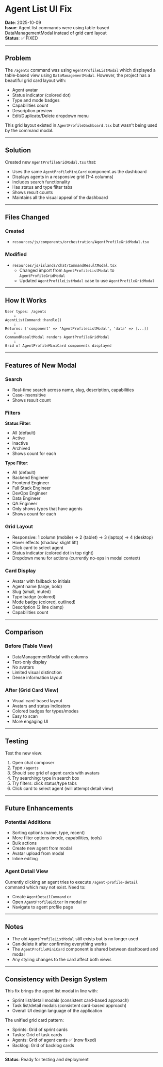 # Agent List UI Fix

**Date**: 2025-10-09  
**Issue**: Agent list commands were using table-based DataManagementModal instead of grid card layout  
**Status**: ✅ FIXED

---

## Problem

The `/agents` command was using `AgentProfileListModal` which displayed a table-based view using `DataManagementModal`. However, the project has a beautiful grid card layout with:
- Agent avatar
- Status indicator (colored dot)
- Type and mode badges
- Capabilities count
- Description preview
- Edit/Duplicate/Delete dropdown menu

This grid layout existed in `AgentProfileDashboard.tsx` but wasn't being used by the command modal.

---

## Solution

Created new `AgentProfileGridModal.tsx` that:
- Uses the same `AgentProfileMiniCard` component as the dashboard
- Displays agents in a responsive grid (1-4 columns)
- Includes search functionality
- Has status and type filter tabs
- Shows result counts
- Maintains all the visual appeal of the dashboard

---

## Files Changed

### Created
- `resources/js/components/orchestration/AgentProfileGridModal.tsx`

### Modified
- `resources/js/islands/chat/CommandResultModal.tsx`
  - Changed import from `AgentProfileListModal` to `AgentProfileGridModal`
  - Updated `AgentProfileListModal` case to use `AgentProfileGridModal`

---

## How It Works

```
User types: /agents
    ↓
AgentListCommand::handle()
    ↓
Returns: ['component' => 'AgentProfileListModal', 'data' => [...]]
    ↓
CommandResultModal renders AgentProfileGridModal
    ↓
Grid of AgentProfileMiniCard components displayed
```

---

## Features of New Modal

### Search
- Real-time search across name, slug, description, capabilities
- Case-insensitive
- Shows result count

### Filters
**Status Filter**:
- All (default)
- Active
- Inactive  
- Archived
- Shows count for each

**Type Filter**:
- All (default)
- Backend Engineer
- Frontend Engineer
- Full Stack Engineer
- DevOps Engineer
- Data Engineer
- QA Engineer
- Only shows types that have agents
- Shows count for each

### Grid Layout
- Responsive: 1 column (mobile) → 2 (tablet) → 3 (laptop) → 4 (desktop)
- Hover effects (shadow, slight lift)
- Click card to select agent
- Status indicator (colored dot in top right)
- Dropdown menu for actions (currently no-ops in modal context)

### Card Display
- Avatar with fallback to initials
- Agent name (large, bold)
- Slug (small, muted)
- Type badge (colored)
- Mode badge (colored, outlined)
- Description (2 line clamp)
- Capabilities count

---

## Comparison

### Before (Table View)
- DataManagementModal with columns
- Text-only display
- No avatars
- Limited visual distinction
- Dense information layout

### After (Grid Card View)
- Visual card-based layout
- Avatars and status indicators
- Colored badges for types/modes
- Easy to scan
- More engaging UI

---

## Testing

Test the new view:
1. Open chat composer
2. Type `/agents`
3. Should see grid of agent cards with avatars
4. Try searching: type in search box
5. Try filters: click status/type tabs
6. Click card to select agent (will attempt detail view)

---

## Future Enhancements

### Potential Additions
- Sorting options (name, type, recent)
- More filter options (mode, capabilities, tools)
- Bulk actions
- Create new agent from modal
- Avatar upload from modal
- Inline editing

### Agent Detail View
Currently clicking an agent tries to execute `/agent-profile-detail` command which may not exist. Need to:
- Create `AgentDetailCommand` or
- Open `AgentProfileEditor` in modal or
- Navigate to agent profile page

---

## Notes

- The old `AgentProfileListModal` still exists but is no longer used
- Can delete it after confirming everything works
- The `AgentProfileMiniCard` component is shared between dashboard and modal
- Any styling changes to the card affect both views

---

## Consistency with Design System

This fix brings the agent list modal in line with:
- Sprint list/detail modals (consistent card-based approach)
- Task list/detail modals (consistent card-based approach)
- Overall UI design language of the application

The unified grid card pattern:
- Sprints: Grid of sprint cards
- Tasks: Grid of task cards  
- Agents: Grid of agent cards ✅ (now fixed)
- Backlog: Grid of backlog cards

---

**Status**: Ready for testing and deployment
